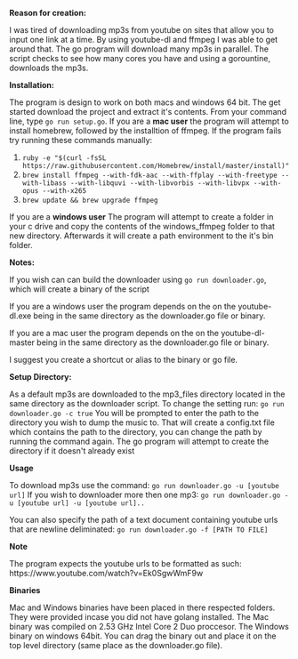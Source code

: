 <p><b>Reason for creation:</b></p>
<p>
  I was tired of downloading mp3s from youtube on sites that allow you to input one link at a time.  
  By using youtube-dl and ffmpeg I was able to get around that.  
  The go program will download many mp3s in parallel.  The script checks to see how many cores you have and using a gorountine, downloads the mp3s.
</p>

<p><b>Installation:</b></p>
<p>
  The program is design to work on both macs and windows 64 bit.  
  The get started download the project and extract it's contents.  
  From your command line, type <code>go run setup.go</code>.  
  If you are a <b>mac user</b> the program will attempt to install homebrew, followed by the installtion of ffmpeg.  
  If the program fails try running these commands manually:
  <ol>
    <li><code>ruby -e "$(curl -fsSL https://raw.githubusercontent.com/Homebrew/install/master/install)"</code></li>
    <li><code>brew install ffmpeg --with-fdk-aac --with-ffplay --with-freetype --with-libass --with-libquvi --with-libvorbis --with-libvpx --with-opus --with-x265</code></li>
    <li><code>brew update && brew upgrade ffmpeg</code></li>
  </ol>
  If you are a <b>windows user</b> The program will attempt to create a folder in your c drive and copy the contents of the windows_ffmpeg folder to that new directory.  Afterwards it will create a path environment to the it's bin folder.
</p>
<p><b>Notes:</b></p>
<p>
  If you wish can can build the downloader using <code>go run downloader.go</code>, which will create a binary of the script
</p>
<p>
  If you are a windows user the program depends on the on the youtube-dl.exe being in the same directory as the downloader.go file or binary.
</p>
<p>
  If you are a mac user the program depends on the on the youtube-dl-master being in the same directory as the downloader.go file or binary.
</p>
<p>
  I suggest you create a shortcut or alias to the binary or go file.
</p>
<p><b>Setup Directory:</b></p>
<p>
  As a default mp3s are downloaded to the mp3_files directory located in the same directory as the downloader script.  
  To change the setting run:
  <code>go run downloader.go -c true</code>
  You will be prompted to enter the path to the directory you wish to dump the music to.
  That will create a config.txt file which contains the path to the directory, you can change the path by running the command again.
  The go program will attempt to create the directory if it doesn't already exist
</p>

<p><b>Usage</b></p>
<p>
  To download mp3s use the command:
  <code>go run downloader.go -u [youtube url]</code>
  If you wish to downloader more then one mp3:
  <code>go run downloader.go -u [youtube url] -u [youtube url]..</code>
</p>
<p>
  You can also specify the path of a text document containing youtube urls that are newline deliminated:
  <code>go run downloader.go -f [PATH TO FILE]</code>
</p>
<p><b>Note</b></p>
<p>
  The program expects the youtube urls to be formatted as such: https://www.youtube.com/watch?v=Ek0SgwWmF9w
</p>

<p><b>Binaries</b></p>
<p>
  Mac and Windows binaries have been placed in there respected folders.  They were provided incase you did not have golang installed.  
  The Mac binary was compiled on 2.53 GHz Intel Core 2 Duo proccesor.  
  The Windows binary on windows 64bit.
  You can drag the binary out and place it on the top level directory (same place as the downloader.go file).
</p>

